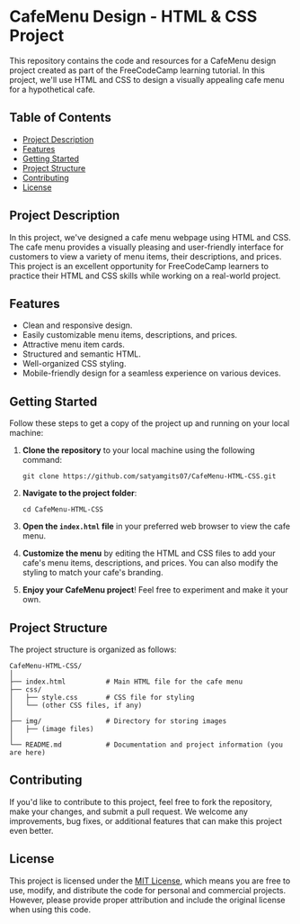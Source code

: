 # CafeMenu Design - HTML & CSS Project

This repository contains the code and resources for a CafeMenu design project created as part of the FreeCodeCamp learning tutorial. In this project, we'll use HTML and CSS to design a visually appealing cafe menu for a hypothetical cafe.

## Table of Contents

- [Project Description](#project-description)
- [Features](#features)
- [Getting Started](#getting-started)
- [Project Structure](#project-structure)
- [Contributing](#contributing)
- [License](#license)

## Project Description

In this project, we've designed a cafe menu webpage using HTML and CSS. The cafe menu provides a visually pleasing and user-friendly interface for customers to view a variety of menu items, their descriptions, and prices. This project is an excellent opportunity for FreeCodeCamp learners to practice their HTML and CSS skills while working on a real-world project.


## Features

- Clean and responsive design.
- Easily customizable menu items, descriptions, and prices.
- Attractive menu item cards.
- Structured and semantic HTML.
- Well-organized CSS styling.
- Mobile-friendly design for a seamless experience on various devices.

## Getting Started

Follow these steps to get a copy of the project up and running on your local machine:

1. **Clone the repository** to your local machine using the following command:
   ```
   git clone https://github.com/satyamgits07/CafeMenu-HTML-CSS.git
   ```

2. **Navigate to the project folder**:
   ```
   cd CafeMenu-HTML-CSS
   ```

3. **Open the `index.html` file** in your preferred web browser to view the cafe menu.

4. **Customize the menu** by editing the HTML and CSS files to add your cafe's menu items, descriptions, and prices. You can also modify the styling to match your cafe's branding.

5. **Enjoy your CafeMenu project**! Feel free to experiment and make it your own.

## Project Structure

The project structure is organized as follows:

```
CafeMenu-HTML-CSS/
│
├── index.html          # Main HTML file for the cafe menu
├── css/
│   ├── style.css       # CSS file for styling
│   └── (other CSS files, if any)
│
├── img/                # Directory for storing images
│   ├── (image files)
│
└── README.md           # Documentation and project information (you are here)
```

## Contributing

If you'd like to contribute to this project, feel free to fork the repository, make your changes, and submit a pull request. We welcome any improvements, bug fixes, or additional features that can make this project even better.

## License

This project is licensed under the [MIT License](LICENSE), which means you are free to use, modify, and distribute the code for personal and commercial projects. However, please provide proper attribution and include the original license when using this code.

